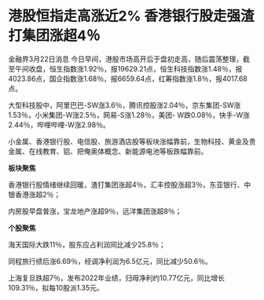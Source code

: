# 港股恒指走高涨近2% 香港银行股走强渣打集团涨超4％

金融界3月22日消息
今日早间，港股市场高开后于盘初走高，随后震荡整理，截至午间收盘，恒生指数涨1.92％，报19629.21点，恒生科技指数涨1.48％，报4023.86点，国企指数涨1.68％，报6659.64点，红筹指数涨1.8％，报4017.68点。

大型科技股中，阿里巴巴-SW涨3.6％，腾讯控股涨2.04％，京东集团-SW涨1.53％，小米集团-W涨2.5％，网易-S涨1.28％，美团-
W跌0.08％，快手-W涨2.44％，哔哩哔哩-W涨2.98％。

小金属、香港银行股、电信股、旅游酒店股等板块涨幅靠前，生物科技、黄金及贵金属、在线教育、铝、把俺奥体概念、新能源电池等板跌幅靠前。

**板块聚焦**

香港银行股情绪继续回暖，渣打集团涨超4％，汇丰控股涨超3％，东亚银行、中银香港涨超2％；

内房股早盘普涨，宝龙地产涨超9％，远洋集团涨超8％；

**个股聚焦**

海天国际大跌11％，股东应占利润同比减少25.8％；

同程旅行绩后涨6.69％，经调净利润为6.5亿元，同比减少50.6％。

上海复旦跌超7％，发布2022年业绩，归母净利约10.77亿元，同比增长109.31％，拟每10股派1.35元。

